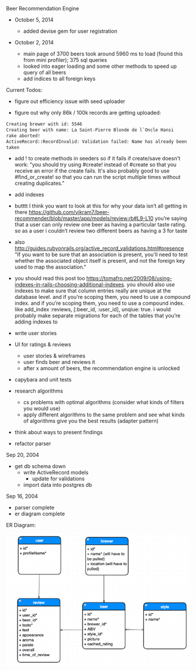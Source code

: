 Beer Recommendation Engine

- October 5, 2014
  - added devise gem for user registration

- October 2, 2014
  - main page of 3700 beers took around 5960 ms to load (found this from mini profiler); 375 sql queries
  - looked into eager loading and some other methods to speed up query of all beers
  - add indices to all foreign keys

Current Todos:

- figure out efficiency issue with seed uploader

- figure out why only 86k / 100k records are getting uploaded:
```
Creating brewer with id: 5546
Creating beer with name: La Saint-Pierre Blonde de l`Oncle Hansi
rake aborted!
ActiveRecord::RecordInvalid: Validation failed: Name has already been taken
```

- add ! to create methods in seeders so if it  fails if create/save doesn't work: "you should try using #create! instead of #create so that you receive an error if the create fails. It's also probably good to use #find_or_create! so that you can run the script multiple times without creating duplicates."
- add indexes

- butttt I think you want to look at this for why your data isn’t all getting in there https://github.com/vikram7/beer-recommender/blob/master/app/models/review.rb#L9-L10 you’re saying that a user can only review one beer as having a particular taste rating. so as a user i couldn’t review two different beers as having a 3 for taste

- also http://guides.rubyonrails.org/active_record_validations.html#presence "If you want to be sure that an association is present, you'll need to test whether the associated object itself is present, and not the foreign key used to map the association."

- you should read this post too https://tomafro.net/2009/08/using-indexes-in-rails-choosing-additional-indexes. you should also use indexes to make sure that column entries really are unique at the database level. and if you’re scoping them, you need to use a compound index. and if you’re scoping them, you need to use a compound index. like add_index :reviews, [:beer_id, :user_id], unqiue: true. i would probably make separate migrations for each of the tables that you’re adding indexes to

- write user stories

- UI for ratings & reviews
  - user stories & wireframes
  - user finds beer and reviews it
  - after x amount of beers, the recommendation engine is unlocked

- capybara and unit tests

- research algorithms
  - cs problems with optimal algorithms (consider what kinds of filters you would use)
  - apply different algorithms to the same problem and see what kinds of algorithms give you the best results (adapter pattern)

- think about ways to present findings

- refactor parser

Sep 20, 2004
- get db schema down
  - write ActiveRecord models
    - update for validations
  - import data into postgres db

Sep 16, 2004
- parser complete
- er diagram complete

ER Diagram:

![alt tag](er_diagram.png)

